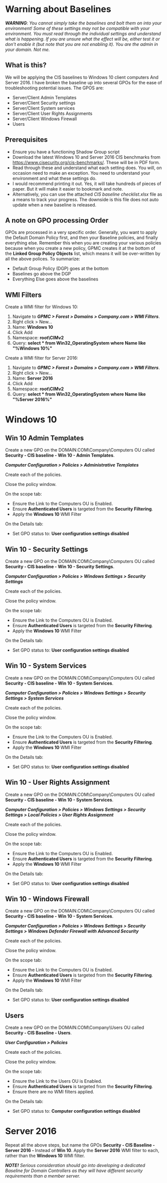 # Warning about Baselines

***WARNING***: *You cannot simply take the baselines and bolt them on into your environment!  Some of these settings may not be compatible with your environment.  You must read through the individual settings and understand what is happening.  If you are unsure what the effect will be, either test it or don't enable it (but note that you are not enabling it). You are the admin in your domain.  Not me.*

## What is this?
We will be applying the CIS baselines to Windows 10 client computers And Server 2016.  I have broken the baseline up into several GPOs for the ease of troubleshooting potential issues.  The GPOS are:

* Server/Client Admin Templates
* Server/Client Security settings
* Server/Client System services
* Server/Client User Rights Assignments
* Server/Client Windows Firewall
* Users

## Prerequisites
* Ensure you have a functioning Shadow Group script
* Download the latest Windows 10 and Server 2016 CIS benchmarks from https://www.cisecurity.org/cis-benchmarks/.  These will be in PDF form.
* Read through these and understand what each setting does.  You will, on occasion need to make an exception.  You need to understand your environment and what these settings do.  
* I would recommend printing it out.  Yes, it will take hundreds of pieces of paper.  But it will make it easier to bookmark and note.
* Alternatively, you can use the attached *CIS baseline checklist.xlsx* file as a means to track your progress.  The downside is this file does not auto update when a new baseline is released.

## A note on GPO processing Order

GPOs are processed in a very specific order.  Generally, you want to apply the Default Domain Policy first, and then your Baseline policies, and finally everything else.  Remember this when you are creating your various policies because when you create a new policy, GPMC creates it at the bottom of the **Linked Group Policy Objects** list, which means it will be over-written by all the above polices. To summarize:

* Default Group Policy (DGP) goes at the bottom
* Baselines go above the DGP
* Everything Else goes above the baselines

## WMI Filters

Create a WMI filter for Windows 10:  
1. Navigate to ***GPMC > Forest > Domains > Company.com > WMI Filters***.
2. Right click > New...
3. Name: **Windows 10**
4. Click Add
  1. Namespace: **root\CIMv2**
  2. Query: **select * from Win32_OperatingSystem where Name like "%Windows 10%"**

Create a WMI filter for Server 2016:
1. Navigate to ***GPMC > Forest > Domains > Company.com > WMI Filters***.
2. Right click > New...
3. Name: **Server 2016**
4. Click Add
  1. Namespace: **root\CIMv2**
  2. Query: **select * from Win32_OperatingSystem where Name like "%Server 2016%"**

# Windows 10

##  Win 10 Admin Templates

Create a new GPO on the DOMAIN.COM\Company\Computers OU called **Security - CIS baseline - Win 10 - Admin Templates**.

***Computer Configuration > Policies > Administrative Templates***

Create each of the policies.

Close the policy window.

On the scope tab:
* Ensure the Link to the Computers OU is Enabled.  
* Ensure **Authenticated Users** is targeted from the **Security Filtering**.
* Apply the **Windows 10** WMI Filter

On the Details tab:
* Set GPO status to: **User configuration settings disabled**

## Win 10 - Security Settings

Create a new GPO on the DOMAIN.COM\Company\Computers OU called **Security - CIS baseline - Win 10 - Security Settings**.

***Computer Configuration > Policies > Windows Settings > Security Settings***

Create each of the policies.

Close the policy window.

On the scope tab:
* Ensure the Link to the Computers OU is Enabled.  
* Ensure **Authenticated Users** is targeted from the **Security Filtering**.
* Apply the **Windows 10** WMI Filter

On the Details tab:
* Set GPO status to: **User configuration settings disabled**

## Win 10 - System Services

Create a new GPO on the DOMAIN.COM\Company\Computers OU called **Security - CIS baseline - Win 10 - System Services**.

***Computer Configuration > Policies > Windows Settings > Security Settings > System Services***

Create each of the policies.

Close the policy window.

On the scope tab:
* Ensure the Link to the Computers OU is Enabled.  
* Ensure **Authenticated Users** is targeted from the **Security Filtering**.
* Apply the **Windows 10** WMI Filter

On the Details tab:
* Set GPO status to: **User configuration settings disabled**

## Win 10 - User Rights Assignment

Create a new GPO on the DOMAIN.COM\Company\Computers OU called **Security - CIS baseline - Win 10 - System Services**.

***Computer Configuration > Policies > Windows Settings > Security Settings > Local Policies > User Rights Assignment***

Create each of the policies.

Close the policy window.

On the scope tab:
* Ensure the Link to the Computers OU is Enabled.  
* Ensure **Authenticated Users** is targeted from the **Security Filtering**.
* Apply the **Windows 10** WMI Filter

On the Details tab:
* Set GPO status to: **User configuration settings disabled**

## Win 10 - Windows Firewall

Create a new GPO on the DOMAIN.COM\Company\Computers OU called **Security - CIS baseline - Win 10 - System Services**.

***Computer Configuration > Policies > Windows Settings > Security Settings > Windows Defender Firewall with Advanced Security***

Create each of the policies.

Close the policy window.

On the scope tab:
* Ensure the Link to the Computers OU is Enabled.  
* Ensure **Authenticated Users** is targeted from the **Security Filtering**.
* Apply the **Windows 10** WMI Filter

On the Details tab:
* Set GPO status to: **User configuration settings disabled**

## Users

Create a new GPO on the DOMAIN.COM\Company\Users OU called **Security - CIS Baseline - Users**.

***User Configuration > Policies***

Create each of the policies.

Close the policy window.

On the scope tab:
* Ensure the Link to the Users OU is Enabled.  
* Ensure **Authenticated Users** is targeted from the **Security Filtering**.
* Ensure there are no WMI filters applied.

On the Details tab:
* Set GPO status to: **Computer configuration settings disabled**

# Server 2016

Repeat all the above steps, but name the GPOs **Security - CIS Baseline - Server 2016 - <whatever>** Instead of **Win 10**.
Apply the **Server 2016** WMI filter to each, rather than the **Windows 10** WMI filter.

***NOTE!*** *Serious consideration should go into developing a dedicated Baseline for Domain Controllers as they will have different security requirements than a member server.*

